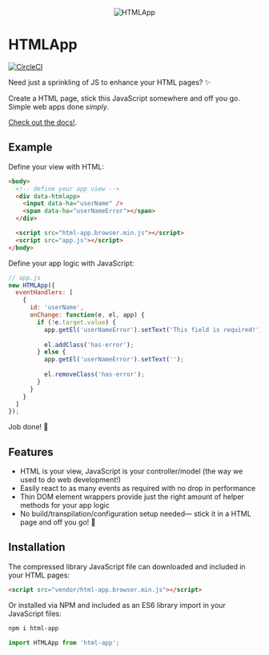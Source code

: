 <p align="center"><img alt="HTMLApp" src="https://www.html-app.com/img/logo.png"></p>

# HTMLApp

[![CircleCI](https://circleci.com/gh/AaronLeoCooper/html-app.svg?style=svg&circle-token=80bc42acba0754d42bc16d20afa52df4096c11fb)](https://circleci.com/gh/AaronLeoCooper/html-app)

Need just a sprinkling of JS to enhance your HTML pages? ✨

Create a HTML page, stick this JavaScript somewhere and off you go. Simple web apps done *simply*.

[Check out the docs!](https://html-app.com).

## Example

Define your view with HTML:

```html
<body>
  <!-- define your app view -->
  <div data-htmlapp>
    <input data-ha="userName" />
    <span data-ha="userNameError"></span>
  </div>

  <script src="html-app.browser.min.js"></script>
  <script src="app.js"></script>
</body>
```

Define your app logic with JavaScript:

```js
// app.js
new HTMLApp({
  eventHandlers: [
    {
      id: 'userName',
      onChange: function(e, el, app) {
        if (!e.target.value) {
          app.getEl('userNameError').setText('This field is required!');
  
          el.addClass('has-error');
        } else {
          app.getEl('userNameError').setText('');
  
          el.removeClass('has-error');
        }
      }
    }
  ]
});
```

Job done! 🎉

## Features

- HTML is your view, JavaScript is your controller/model (the way we used to do web development!)
- Easily react to as many events as required with no drop in performance
- Thin DOM element wrappers provide just the right amount of helper methods for your app logic
- No build/transpilation/configuration setup needed— stick it in a HTML page and off you go! 🚀

## Installation

The compressed library JavaScript file can downloaded and included in your HTML pages:

```html
<script src="vendor/html-app.browser.min.js"></script>
```

Or installed via NPM and included as an ES6 library import in your JavaScript files:

```bash
npm i html-app
```

```js
import HTMLApp from 'html-app';
```
